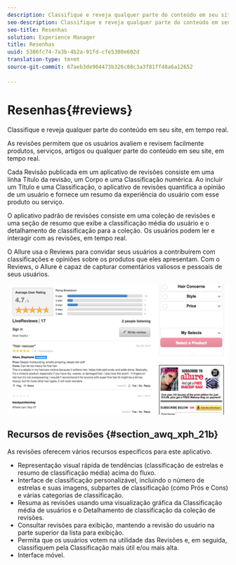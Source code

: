 ```yaml
---
description: Classifique e reveja qualquer parte do conteúdo em seu site, em tempo real.
seo-description: Classifique e reveja qualquer parte do conteúdo em seu site, em tempo real.
seo-title: Resenhas
solution: Experience Manager
title: Resenhas
uuid: 5386fc74-7a3b-4b2a-91fd-cfe5300e602d
translation-type: tm+mt
source-git-commit: 67aeb3de964473b326c88c3a3f81ff48a6a12652

---
```



# Resenhas{#reviews}

Classifique e reveja qualquer parte do conteúdo em seu site, em tempo real.

As revisões permitem que os usuários avaliem e revisem facilmente produtos, serviços, artigos ou qualquer parte do conteúdo em seu site, em tempo real.

Cada Revisão publicada em um aplicativo de revisões consiste em uma linha Título da revisão, um Corpo e uma Classificação numérica. Ao incluir um Título e uma Classificação, o aplicativo de revisões quantifica a opinião de um usuário e fornece um resumo da experiência do usuário com esse produto ou serviço.

O aplicativo padrão de revisões consiste em uma coleção de revisões e uma seção de resumo que exibe a classificação média do usuário e o detalhamento de classificação para a coleção. Os usuários podem ler e interagir com as revisões, em tempo real.

O Allure usa o Reviews para convidar seus usuários a contribuírem com classificações e opiniões sobre os produtos que eles apresentam. Com o Reviews, o Allure é capaz de capturar comentários valiosos e pessoais de seus usuários.

![](assets/ReviewsAllure.png)

## Recursos de revisões {#section_awq_xph_21b}

As revisões oferecem vários recursos específicos para este aplicativo.

* Representação visual rápida de tendências (classificação de estrelas e resumo de classificação média) acima do fluxo.
* Interface de classificação personalizável, incluindo o número de estrelas e suas imagens, subpartes de classificação (como Prós e Cons) e várias categorias de classificação.
* Resuma as revisões usando uma visualização gráfica da Classificação média de usuários e o Detalhamento de classificação da coleção de revisões.
* Consultar revisões para exibição, mantendo a revisão do usuário na parte superior da lista para exibição.
* Permita que os usuários votem na utilidade das Revisões e, em seguida, classifiquem pela Classificação mais útil e/ou mais alta.
* Interface móvel.

